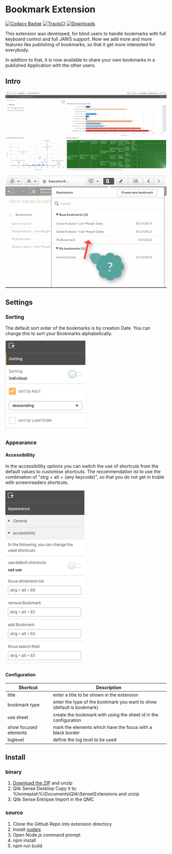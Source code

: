 # Bookmark Extension
[![Codacy Badge](https://api.codacy.com/project/badge/Grade/e78b6a01e4584843885244d36b19063b)](https://www.codacy.com/app/konne/q2g-ext-bookmark?utm_source=github.com&amp;utm_medium=referral&amp;utm_content=q2g/q2g-ext-bookmark&amp;utm_campaign=Badge_Grade)
[![TravisCI](https://travis-ci.org/q2g/q2g-ext-bookmark.svg?branch=master)](https://travis-ci.org/q2g/q2g-ext-bookmark)
[![Downloads](https://m.sense2go.net/downloads.svg?q2g-ext-bookmark)](https://m.sense2go.net/extension-package)

This extension was developed, for blind users to handle bookmarks with full keyboard control and full JAWS support.
Now we add more and more features like publishing of bookmarks, so that it get more interested for everybody.

In addition to that, it is now available to share your own bookmarks in a published Application with the other users. 

## Intro

![teaser](./docs/teaser.gif "Short teaser")

![bookmark_publish](./docs/bookmark_publish.gif "Publish Bookmarks")

## Settings


### Sorting

The default sort order of the bookmarks is by creation Date. You can change this to sort your Bookmarks alphabetically.

![settings](./docs/screenshot_3.PNG?raw=true "Settings")

### Appearance

#### Accessibillity
In the accessibillity options you can switch the use of shortcuts from the default values to customise shortcuts. The recommendation ist to use the combination of "strg + alt + {any keycode}", so that you do not get in truble with screenreaders shortcuts.

![settings](./docs/screenshot_2.PNG?raw=true "Settings")

#### Configuration
Shortcut                |  Description
------------------------|--------------------------------------------
title                   | enter a title to be shown in the extension
bookmark type           | enter the type of the bookmark you want to show (default is bookmark)
use sheet               | create the bookmark with using the sheet id in the configuration
show focused elements   | mark the elements which have the focus with a black border
loglevel                | define the log level to be used


## Install

### binary

1. [Download the ZIP](https://m.sense2go.net/extension-package) and unzip
2. Qlik Sense Desktop
   Copy it to: %homeptah%\Documents\Qlik\Sense\Extensions and unzip
3. Qlik Sense Entripse
   Import in the QMC

### source

1. Clone the Github Repo into extension directory
2. Install [nodejs](https://nodejs.org/)
3. Open Node.js command prompt
4. npm install
5. npm run build
